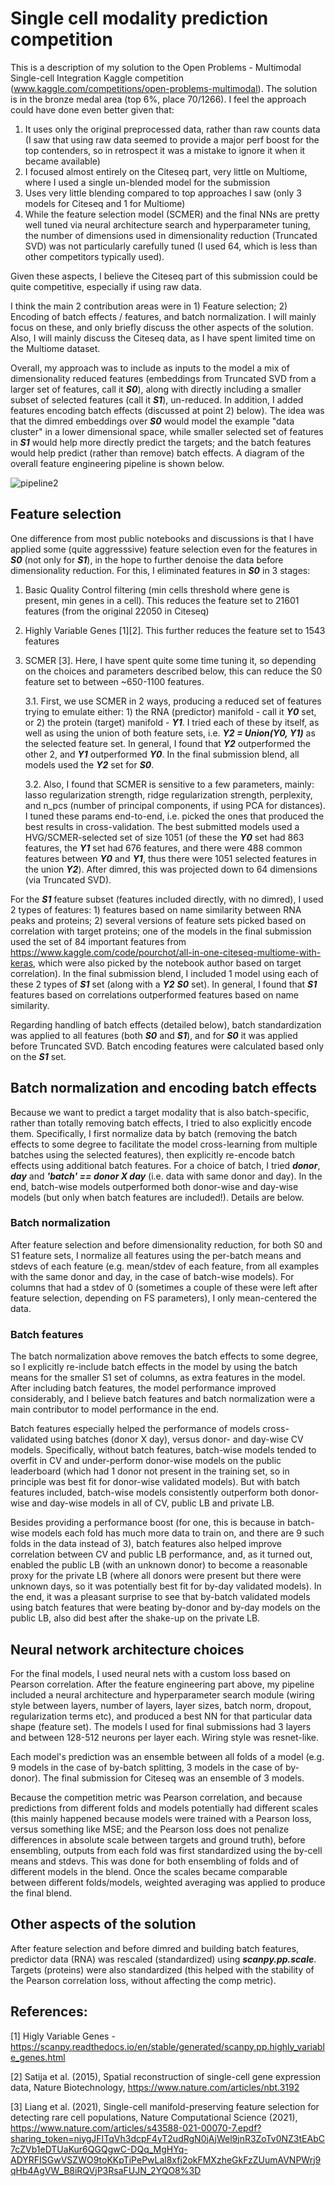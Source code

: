 # Single cell modality prediction competition

This is a description of my solution to the Open Problems - Multimodal Single-cell Integration Kaggle competition (www.kaggle.com/competitions/open-problems-multimodal).
The solution is in the bronze medal area (top 6%, place 70/1266). I feel the approach could have done even better given that:
  1. It uses only the original preprocessed data, rather than raw counts data (I saw that using raw data seemed to provide a major perf boost for the top contenders, so in retrospect it was a mistake to ignore it when it became available)
  2. I focused almost entirely on the Citeseq part, very little on Multiome, where I used a single un-blended model for the submission
  3. Uses very little blending compared to top approaches I saw (only 3 models for Citeseq and 1 for Multiome)
  4. While the feature selection model (SCMER) and the final NNs are pretty well tuned via neural architecture search and hyperparameter tuning, the number of dimensions used in dimensionality reduction (Truncated SVD) was not particularly carefully tuned (I used 64, which is less than other competitors typically used).

Given these aspects, I believe the Citeseq part of this submission could be quite competitive, especially if using raw data.

I think the main 2 contribution areas were in 1) Feature selection; 2) Encoding of batch effects / features, and batch normalization. I will mainly focus on these, and only briefly discuss the other aspects of the solution. Also, I will mainly discuss the Citeseq data, as I have spent limited time on the Multiome dataset.

Overall, my approach was to include as inputs to the model a mix of dimensionality reduced features (embeddings from Truncated SVD from a larger set of features, call it **_S0_**), along with directly including a smaller subset of selected features (call it **_S1_**), un-reduced. In addition, I added features encoding batch effects (discussed at point 2) below). The idea was that the dimred embeddings over **_S0_** would model the example "data cluster" in a lower dimensional space, while smaller selected set of features in **_S1_** would help more directly predict the targets; and the batch features would help predict (rather than remove) batch effects.
A diagram of the overall feature engineering pipeline is shown below.

![pipeline2](https://user-images.githubusercontent.com/16798036/203070988-e0894eb5-aac6-4080-98ef-96711a9abc18.png)


## Feature selection

One difference from most public notebooks and discussions is that I have applied some (quite aggresssive) feature selection even for the features in **_S0_** (not only for **_S1_**), in the hope to further denoise the data before dimensionality reduction. For this, I eliminated features in **_S0_** in 3 stages:

1. Basic Quality Control filtering (min cells threshold where gene is present, min genes in a cell). This reduces the feature set to 21601 features (from the original 22050 in Citeseq)
2. Highly Variable Genes [1][2]. This further reduces the feature set to 1543 features
3. SCMER [3]. Here, I have spent quite some time tuning it, so depending on the choices and parameters described below, this can reduce the S0 feature set to between ~650-1100 features.
 
    3.1. First, we use SCMER in 2 ways, producing a reduced set of features trying to emulate either: 1) the RNA (predictor) manifold - call it **_Y0_** set, or 2) the protein (target) manifold - **_Y1_**. I tried each of these by itself, as well as using the union of both feature sets, i.e. **_Y2 = Union(Y0, Y1)_** as the selected feature set. In general, I found that **_Y2_** outperformed the other 2, and **_Y1_** outperformed **_Y0_**. In the final submission blend, all models used the **_Y2_** set for **_S0_**.

    3.2. Also, I found that SCMER is sensitive to a few parameters, mainly: lasso regularization strength, ridge regularization strength, perplexity, and n_pcs (number of principal components, if using PCA for distances). I tuned these params end-to-end, i.e. picked the ones that produced the best results in cross-validation. The best submitted models used a HVG/SCMER-selected set of size 1051 (of these the **_Y0_** set had 863 features, the **_Y1_** set had 676 features, and there were 488 common features between **_Y0_** and **_Y1_**, thus there were 1051 selected features in the union **_Y2_**). After dimred, this was projected down to 64 dimensions (via Truncated SVD).

For the **_S1_** feature subset (features included directly, with no dimred), I used 2 types of features: 1) features based on name similarity between RNA peaks and proteins; 2) several versions of feature sets picked based on correlation with target proteins; one of the models in the final submission used the set of 84 important features from https://www.kaggle.com/code/pourchot/all-in-one-citeseq-multiome-with-keras, which were also picked by the notebook author based on target correlation). In the final submission blend, I included 1 model using each of these 2 types of **_S1_** set (along with a **_Y2_** **_S0_** set). In general, I found that **_S1_** features based on correlations outperformed features based on name similarity.

Regarding handling of batch effects (detailed below), batch standardization was applied to all features (both **_S0_** and **_S1_**), and for **_S0_** it was applied before Truncated SVD. Batch encoding features were calculated based only on the **_S1_** set.

## Batch normalization and encoding batch effects

Because we want to predict a target modality that is also batch-specific, rather than totally removing batch effects, I tried to also explicitly encode them. Specifically, I first normalize data by batch (removing the batch effects to some degree to facilitate the model cross-learning from multiple batches using the selected features), then explicitly re-encode batch effects using additional batch features. For a choice of batch, I tried **_donor_**, **_day_** and **_'batch' == donor X day_** (i.e. data with same donor and day). In the end, batch-wise models outperformed both donor-wise and day-wise models (but only when batch features are included!). Details are below.

### Batch normalization

After feature selection and before dimensionality reduction, for both S0 and S1 feature sets, I normalize all features using the per-batch means and stdevs of each feature (e.g. mean/stdev of each feature, from all examples with the same donor and day, in the case of batch-wise models). For columns that had a stdev of 0 (sometimes a couple of these were left after feature selection, depending on FS parameters), I only mean-centered the data.

### Batch features

The batch normalization above removes the batch effects to some degree, so I explicitly re-include batch effects in the model by using the batch means for the smaller S1 set of columns, as extra features in the model.
After including batch features, the model performance improved considerably, and I believe batch features and batch normalization were a main contributor to model performance in the end.

Batch features especially helped the performance of models cross-validated using batches (donor X day), versus donor- and day-wise CV models. Specifically, without batch features, batch-wise models tended to overfit in CV and under-perform donor-wise models on the public leaderboard (which had 1 donor not present in the training set, so in principle was best fit for donor-wise validated models). But with batch features included, batch-wise models consistently outperform both donor-wise and day-wise models in all of CV, public LB and private LB.

Besides providing a performance boost (for one, this is because in batch-wise models each fold has much more data to train on, and there are 9 such folds in the data instead of 3), batch features also helped improve correlation between CV and public LB performance, and, as it turned out, enabled the public LB (with an unknown donor) to become a reasonable proxy for the private LB (where all donors were present but there were unknown days, so it was potentially best fit for by-day validated models). In the end, it was a pleasant surprise to see that by-batch validated models using batch features that were beating by-donor and by-day models on the public LB, also did best after the shake-up on the private LB.

## Neural network architecture choices

For the final models, I used neural nets with a custom loss based on Pearson correlation.
After the feature engineering part above, my pipeline included a neural architecture and hyperparameter search module (wiring style between layers, number of layers, layer sizes, batch norm, dropout, regularization terms etc), and produced a best NN for that particular data shape (feature set). The models I used for final submissions had 3 layers and between 128-512 neurons per layer each. Wiring style was resnet-like.

Each model's prediction was an ensemble between all folds of a model (e.g. 9 models in the case of by-batch splitting, 3 models in the case of by-donor). The final submission for Citeseq was an ensemble of 3 models.

Because the competition metric was Pearson correlation, and because predictions from different folds and models potentially had different scales (this mainly happened because models were trained with a Pearson loss, versus something like MSE; and the Pearson loss does not penalize differences in absolute scale between targets and ground truth), before ensembling, outputs from each fold was first standardized using the by-cell means and stdevs. This was done for both ensembling of folds and of different models in the blend. Once the scales became comparable between different folds/models, weighted averaging was applied to produce the final blend.

## Other aspects of the solution

After feature selection and before dimred and building batch features, predictor data (RNA) was rescaled (standardized) using **_scanpy.pp.scale_**. Targets (proteins) were also standardized (this helped with the stability of the Pearson correlation loss, without affecting the comp metric).

## References:

[1] Higly Variable Genes - https://scanpy.readthedocs.io/en/stable/generated/scanpy.pp.highly_variable_genes.html

[2] Satija et al. (2015), Spatial reconstruction of single-cell gene expression data, Nature Biotechnology, https://www.nature.com/articles/nbt.3192

[3] Liang et al. (2021), Single-cell manifold-preserving feature selection for detecting rare cell populations, Nature Computational Science (2021), https://www.nature.com/articles/s43588-021-00070-7.epdf?sharing_token=niygJFITqVh3dcpF4yT2udRgN0jAjWel9jnR3ZoTv0NZ3tEAbC7cZVb1eDTUaKur6QGQgwC-DQq_MgHYq-ADYRFISGwVSZWO9toKKpTiPePwLal8xfj2okFMXzheGkFzZUumAVNPWrj9qHb4AgVW_B8iRQVjP3RsaFUJN_2YQO8%3D



